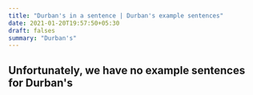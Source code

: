 ```yaml
---
title: "Durban's in a sentence | Durban's example sentences"
date: 2021-01-20T19:57:50+05:30
draft: falses
summary: "Durban's"
---
```

## Unfortunately, we have no example sentences for Durban's                 
